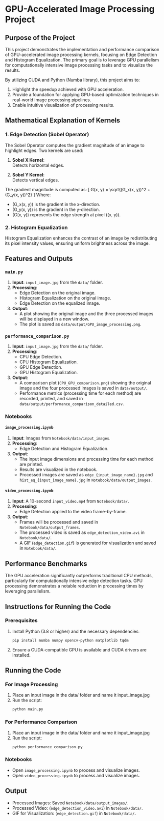 # GPU-Accelerated Image Processing Project

## Purpose of the Project

This project demonstrates the implementation and performance comparison of GPU-accelerated image processing kernels, focusing on Edge Detection and Histogram Equalization. The primary goal is to leverage GPU parallelism for computationally intensive image processing tasks and to visualize the results.

By utilizing CUDA and Python (Numba library), this project aims to:

1. Highlight the speedup achieved with GPU acceleration.
2. Provide a foundation for applying GPU-based optimization techniques in real-world image processing pipelines.
3. Enable intuitive visualization of processing results.

## Mathematical Explanation of Kernels

### 1. Edge Detection (Sobel Operator)

The Sobel Operator computes the gradient magnitude of an image to highlight edges. Two kernels are used:

1. **Sobel X Kernel:**  
   Detects horizontal edges.

2. **Sobel Y Kernel:**  
   Detects vertical edges.

The gradient magnitude is computed as:
\[
G(x, y) = \sqrt{(G_x(x, y))^2 + (G_y(x, y))^2}
\]
Where:
- \(G_x(x, y)\) is the gradient in the x-direction.
- \(G_y(x, y)\) is the gradient in the y-direction.
- \(G(x, y)\) represents the edge strength at pixel \((x, y)\).

### 2. Histogram Equalization

Histogram Equalization enhances the contrast of an image by redistributing its pixel intensity values, ensuring uniform brightness across the image.

## Features and Outputs

### `main.py`

1. **Input**: `input_image.jpg` from the `data/` folder.
2. **Processing**:
   - Edge Detection on the original image.
   - Histogram Equalization on the original image.
   - Edge Detection on the equalized image.
3. **Output**:
   - A plot showing the original image and the three processed images will be displayed in a new window.
   - The plot is saved as `data/output/GPU_image_processing.png`.

### `performance_comparison.py`

1. **Input**: `input_image.jpg` from the `data/` folder.
2. **Processing**:
   - CPU Edge Detection.
   - CPU Histogram Equalization.
   - GPU Edge Detection.
   - GPU Histogram Equalization.
3. **Output**:
   - A comparison plot (`CPU_GPU_comparison.png`) showing the original image and the four processed images is saved in `data/output/`.
   - Performance metrics (processing time for each method) are recorded, printed, and saved in `data/output/performance_comparison_detailed.csv`.

### Notebooks

#### `image_processing.ipynb`
1. **Input**: Images from `Notebook/data/input_images`.
2. **Processing**:
   - Edge Detection and Histogram Equalization.
3. **Output**:
   - The input image dimensions and processing time for each method are printed.
   - Results are visualized in the notebook.
   - Processed images are saved as `edge_{input_image_name}.jpg` and `hist_eq_{input_image_name}.jpg` in `Notebook/data/output_images`.

#### `video_processing.ipynb`
1. **Input**: A 10-second `input_video.mp4` from `Notebook/data/`.
2. **Processing**:
   - Edge Detection applied to the video frame-by-frame.
3. **Output**:
   - Frames will be processed and saved in `Notebook/data/output_frames`.
   - The processed video is saved as `edge_detection_video.avi` in `Notebook/data/`.
   - A GIF (`edge_detection.gif`) is generated for visualization and saved in `Notebook/data/`.

## Performance Benchmarks

The GPU acceleration significantly outperforms traditional CPU methods, particularly for computationally intensive edge detection tasks. GPU processing demonstrates a notable reduction in processing times by leveraging parallelism.

## Instructions for Running the Code

### Prerequisites

1. Install Python (3.8 or higher) and the necessary dependencies:
   ```bash
   pip install numba numpy opencv-python matplotlib tqdm
2. Ensure a CUDA-compatible GPU is available and CUDA drivers are installed.

## Running the Code

### For Image Processing

1. Place an input image in the data/ folder and name it input_image.jpg
2. Run the script:
   ```bash
   python main.py

### For Performance Comparison

1. Place an input image in the data/ folder and name it input_image.jpg
2. Run the script:
   ```bash
   python performance_comparison.py

### Notebooks

-  Open `image_processing.ipynb` to process and visualize images.
-  Open `video_processing.ipynb` to process and visualize images.

## Output

-  Processed Images: Saved `Notebook/data/output_images/`.
-  Processed Video: (`edge_detection_video.avi`) in `Notebook/data/`.
-  GIF for Visualization: (`edge_detection.gif`) in `Notebook/data/`.


